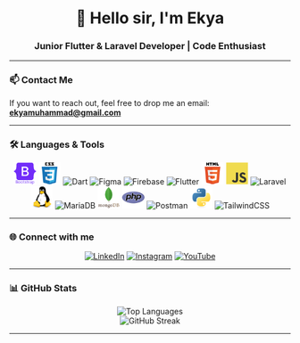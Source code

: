 <h1 align="center">👋 Hello sir, I'm Ekya</h1>
<h3 align="center">Junior Flutter & Laravel Developer | Code Enthusiast</h3>

---

### 📫 Contact Me
If you want to reach out, feel free to drop me an email: **[ekyamuhammad@gmail.com](mailto:ekyamuhammad@gmail.com)**

---

### 🛠️ Languages & Tools
<p align="center">
  <img src="https://raw.githubusercontent.com/devicons/devicon/master/icons/bootstrap/bootstrap-plain-wordmark.svg" alt="Bootstrap" width="40" height="40"/>
  <img src="https://raw.githubusercontent.com/devicons/devicon/master/icons/css3/css3-original-wordmark.svg" alt="CSS3" width="40" height="40"/>
  <img src="https://www.vectorlogo.zone/logos/dartlang/dartlang-icon.svg" alt="Dart" width="40" height="40"/>
  <img src="https://www.vectorlogo.zone/logos/figma/figma-icon.svg" alt="Figma" width="40" height="40"/>
  <img src="https://www.vectorlogo.zone/logos/firebase/firebase-icon.svg" alt="Firebase" width="40" height="40"/>
  <img src="https://www.vectorlogo.zone/logos/flutterio/flutterio-icon.svg" alt="Flutter" width="40" height="40"/>
  <img src="https://raw.githubusercontent.com/devicons/devicon/master/icons/html5/html5-original-wordmark.svg" alt="HTML5" width="40" height="40"/>
  <img src="https://raw.githubusercontent.com/devicons/devicon/master/icons/javascript/javascript-original.svg" alt="JavaScript" width="40" height="40"/>
  <img src="https://avatars.githubusercontent.com/u/958072?s=200&v=4" alt="Laravel" width="40" height="40"/>
  <img src="https://raw.githubusercontent.com/devicons/devicon/master/icons/linux/linux-original.svg" alt="Linux" width="40" height="40"/>
  <img src="https://www.vectorlogo.zone/logos/mariadb/mariadb-icon.svg" alt="MariaDB" width="40" height="40"/>
  <img src="https://raw.githubusercontent.com/devicons/devicon/master/icons/mongodb/mongodb-original-wordmark.svg" alt="MongoDB" width="40" height="40"/>
  <img src="https://raw.githubusercontent.com/devicons/devicon/master/icons/php/php-original.svg" alt="PHP" width="40" height="40"/>
  <img src="https://www.vectorlogo.zone/logos/getpostman/getpostman-icon.svg" alt="Postman" width="40" height="40"/>
  <img src="https://raw.githubusercontent.com/devicons/devicon/master/icons/python/python-original.svg" alt="Python" width="40" height="40"/>
  <img src="https://www.vectorlogo.zone/logos/tailwindcss/tailwindcss-icon.svg" alt="TailwindCSS" width="40" height="40"/>
</p>

---

### 🌐 Connect with me
<p align="center">
  <a href="[https://linkedin.com/in/ekya-muhammad-701729288](https://www.linkedin.com/in/ekya-muhammad-701729288/)" target="_blank"><img src="https://raw.githubusercontent.com/rahuldkjain/github-profile-readme-generator/master/src/images/icons/Social/linked-in-alt.svg" alt="LinkedIn" width="35" height="35"/></a>
  <a href="https://instagram.com/ekyamuhammad" target="_blank"><img src="https://raw.githubusercontent.com/rahuldkjain/github-profile-readme-generator/master/src/images/icons/Social/instagram.svg" alt="Instagram" width="35" height="35"/></a>
  <a href="[https://www.youtube.com/c/ekyamuhammad3850](http://www.youtube.com/@ekyamuhammad3850)" target="_blank"><img src="https://raw.githubusercontent.com/rahuldkjain/github-profile-readme-generator/master/src/images/icons/Social/youtube.svg" alt="YouTube" width="35" height="35"/></a>
</p>

---

### 📊 GitHub Stats


<p align="center">
  <img src="https://github-readme-stats.vercel.app/api/top-langs?username=ekyaaa&show_icons=true&locale=en&layout=compact" alt="Top Languages" />
  
  <br>
  
  <img src="https://github-readme-streak-stats.herokuapp.com/?user=ekyaaa&" alt="GitHub Streak" />
</p>

---
